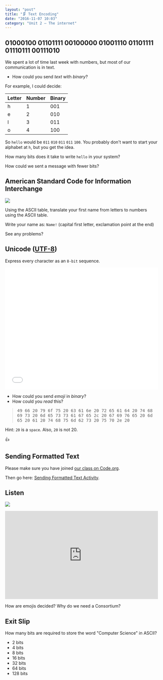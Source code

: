 ```yaml
---
layout: "post"
title: "🗜 Text Encoding"
date: "2016-11-07 10:03"
category: "Unit 2 – The internet"
---
```


## 01000100 01101111 00100000 01001110 01101111 01110111 00111010
We spent a lot of time last week with numbers, but most of our communication is in text.

- How could you send _text_ with _binary_?

For example, I could decide:

| Letter  | Number  | Binary|
|---|---|---|
| h  | 1  | 001 |
| e  | 2  | 010 |
| l  | 3  | 011 |
| o  | 4  | 100|

So `hello` would be `011` `010` `011` `011` `100`. You probably don't want to start your alphabet at `h`, but you get the idea.

How many bits does it take to write `hello` in your system?

How could we sent a message with fewer bits?

##  American Standard Code for Information Interchange
![](https://upload.wikimedia.org/wikipedia/commons/thumb/1/1b/ASCII-Table-wide.svg/2000px-ASCII-Table-wide.svg.png)

Using the ASCII table, translate your first name from letters to numbers using the ASCII table.

Write your name as: `Name!` (capital first letter, exclamation point at the end)

See any problems?

## Unicode ([UTF-8](http://www.unicode.org/versions/Unicode9.0.0/))

Express every character as an `8-bit` sequence.

<iframe src="{{ site.baseurl }}/Code_Examples/Unicode" width="100%" height="400px" style="border:0px"></iframe>

- How could you send _emoji_ in _binary_?
- How could you _read_ this?

> <kbd>49 66 20 79 6f 75 20 63 61 6e 20 72 65 61 64 20 74 68 69 73 20 6d 65 73 73 61 67 65 2c 20 67 69 76 65 20 6d 65 20 61 20 74 68 75 6d 62 73 20 75 70 2e 20
</kbd>

Hint: `20` is a `space`. Also, `20` is not 20.

👍

## Sending Formatted Text
Please make sure you have joined [our class on Code.org](http://studio.code.org/join/JBLWCY).

Then go here: [Sending Formatted Text Activity](https://studio.code.org/s/csp1/stage/7/puzzle/2).

## Listen
![](http://www.npr.org/assets/img/2014/11/06/faces.gif)

<iframe src="https://www.npr.org/player/embed/451642332/451643622" width="100%" height="290" frameborder="0" scrolling="no" title="NPR embedded audio player"></iframe>

How are emojis decided? Why do we need a Consortium?

## Exit Slip
How many bits are required to store the word "Computer Science" in ASCII?

- 2 bits
- 4 bits
- 8 bits
- 16 bits
- 32 bits
- 64 bits
- 128 bits
